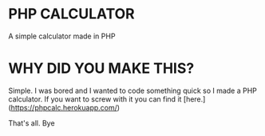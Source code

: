 # PHP CALCULATOR 

A simple calculator made in PHP

# WHY DID YOU MAKE THIS?

Simple. I was bored and I wanted to code something quick so I made a PHP calculator. If you want to screw with it you can find it [here.] (https://phpcalc.herokuapp.com/)

That's all. Bye
